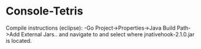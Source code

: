 # Console-Tetris

Compile instructions (eclipse):
-Go Project->Properties->Java Build Path->Add External Jars..
 and navigate to and select where jnativehook-2.1.0.jar is located.
